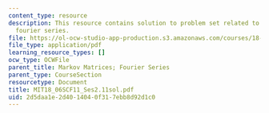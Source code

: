 ```yaml
---
content_type: resource
description: This resource contains solution to problem set related to markov matrices;
  fourier series.
file: https://ol-ocw-studio-app-production.s3.amazonaws.com/courses/18-06sc-linear-algebra-fall-2011/2d5daa1e2d4014040f317ebb8d92d1c0_MIT18_06SCF11_Ses2.11sol.pdf
file_type: application/pdf
learning_resource_types: []
ocw_type: OCWFile
parent_title: Markov Matrices; Fourier Series
parent_type: CourseSection
resourcetype: Document
title: MIT18_06SCF11_Ses2.11sol.pdf
uid: 2d5daa1e-2d40-1404-0f31-7ebb8d92d1c0
---
```

